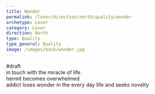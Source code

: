 ```yaml
---
title: Wonder
permalink: /lover/direction/north/quality/wonder
archetype: Lover
category: Lover
direction: North
type: Quality
type_general: Quality
image: /images/back/wonder.jpg
---
```

#draft   
in touch with the miracle of life.   
hermit becomes overwhelmed  
addict loses wonder in the every day life and seeks novelty

